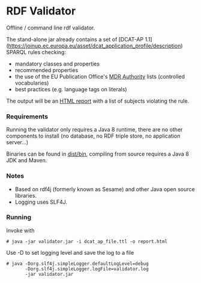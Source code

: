 # RDF Validator

Offline / command line rdf validator.

The stand-alone jar already contains a set of [DCAT-AP 1.1] (https://joinup.ec.europa.eu/asset/dcat_application_profile/description)
SPARQL rules checking:
 
 * mandatory classes and properties
 * recommended properties
 * the use of the EU Publication Office's [MDR Authority](http://publications.europa.eu/mdr/authority/) lists (controlled vocabularies)
 * best practices (e.g. language tags on literals)

The output will be an [HTML report](dist/example/validator.html) with a list of subjects violating the rule.


### Requirements

Running the validator only requires a Java 8 runtime, there are no other components to install
(no database, no RDF triple store, no application server...)

Binaries can be found in [dist/bin](dist/bin), compiling from source requires a Java 8 JDK and Maven.

### Notes

* Based on rdf4j (formerly known as Sesame) and other Java open source libraries.
* Logging uses SLF4J.

### Running

Invoke with

    # java -jar validator.jar -i dcat_ap_file.ttl -o report.html

Use -D to set logging level and save the log to a file

    # java -Dorg.slf4j.simpleLogger.defaultLogLevel=debug 
           -Dorg.slf4j.simpleLogger.logFile=validator.log
           -jar validator.jar